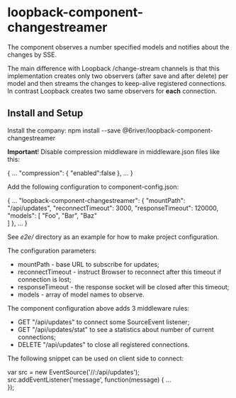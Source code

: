 # loopback-component-changestreamer

The component observes a number specified models and notifies about the changes by SSE.

The main difference with Loopback /change-stream channels is that this implementation creates only two observers (after save and after delete) per model and then streams the changes to keep-alive registered connections. In contrast Loopback creates two same observers for **each** connection.


## Install and Setup
Install the company:
  npm install --save @6river/loopback-component-changestreamer

**Important**! Disable compression middleware in middleware.json files like this:

  {
    ...
    "compression": {
      "enabled":false
  	},
  	...
  }
  
Add the following configuration to component-config.json:

  {
    ...
    "loopback-component-changestreamer": {
      "mountPath": "/api/updates",
      "reconnectTimeout": 3000,
      "responseTimeout": 120000,
      "models": [
        "Foo",
        "Bar",
        "Baz"        
      ]
    },
    ...
  }
  
See _e2e/_ directory as an example for how to make project configuration.

The configuration parameters:
  * mountPath - base URL to subscribe for updates;
  * reconnectTimeout - instruct Browser to reconnect after this timeout if connection is lost;
  * responseTimeout - the response socket will be closed after this timeout;
  * models - array of model names to observe.

The component configuration above adds 3 middleware rules:
  * GET "/api/updates" to connect some SourceEvent listener;
  * GET "/api/updates/stat" to see a statistics about number of current connections;
  * DELETE "/api/updates" to close all registered connections.

The following snippet can be used on client side to connect:

  var src = new EventSource('//<host>:<port>/api/updates');
  src.addEventListener('message', function(message) {
    ...    
  });
  
